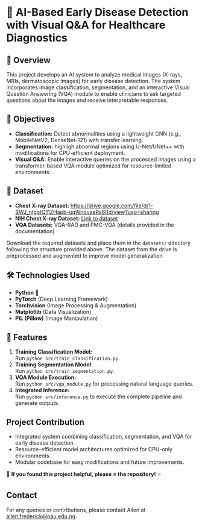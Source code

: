 # 🚀 AI-Based Early Disease Detection with Visual Q&A for Healthcare Diagnostics

## 📌 Overview
This project develops an AI system to analyze medical images (X-rays, MRIs, dermatoscopic images) for early disease detection. The system incorporates image classification, segmentation, and an interactive Visual Question Answering (VQA) module to enable clinicians to ask targeted questions about the images and receive interpretable responses.

## 📌 Objectives
- **Classification:** Detect abnormalities using a lightweight CNN (e.g., MobileNetV2, DenseNet-121) with transfer learning.
- **Segmentation:** highligh abnormal regions using U-Net/UNet++ with modifications for CPU-efficient deployment.
- **Visual Q&A:** Enable interactive queries on the processed images using a transformer-based VQA module optimized for resource-limited environments.

## 📂 Dataset
- **Chest X-ray Dataset:** https://drive.google.com/file/d/1-SWJ_nIgotQ11ZHapb-uqWndvzeRs80d/view?usp=sharing
- **NIH Chest X-ray Dataset:** [Link to dataset](https://nihcc.app.box.com/v/ChestXray-NIHCC) 
- **VQA Datasets:** VQA-RAD and PMC-VQA (details provided in the documentation)
  
Download the required datasets and place them in the `datasets/` directory following the structure provided above. 
The dataset from the drive is preprocessed and augmented to improve model generalization.

## 🛠️ Technologies Used
- **Python** 🐍
- **PyTorch** (Deep Learning Framework)
- **Torchvision** (Image Processing & Augmentation)
- **Matplotlib** (Data Visualization)
- **PIL (Pillow)** (Image Manipulation)

  
## 📌 Features
1. **Training Classification Model:**  
   Run `python src/train_classification.py`.
2. **Training Segmentation Model:**  
   Run `python src/train_segmentation.py`.
3. **VQA Module Execution:**  
   Run `python src/vqa_module.py` for processing natural language queries.
4. **Integrated Inference:**  
   Run `python src/inference.py` to execute the complete pipeline and generate outputs.

## Project Contribution
- Integrated system combining classification, segmentation, and VQA for early disease detection.
- Resource-efficient model architectures optimized for CPU-only environments.
- Modular codebase for easy modifications and future improvements.

🔔 **If you found this project helpful, please ⭐ the repository!** ⭐
## Contact
For any queries or contributions, please contact Allen at allen.frederick@pau.edu.ng.
